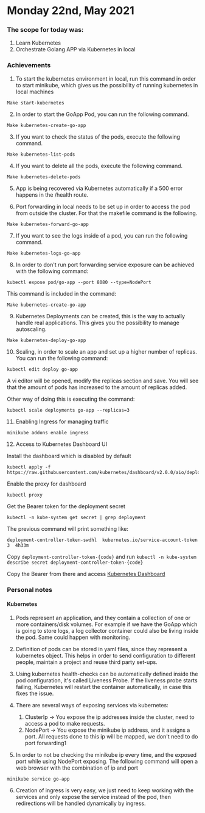 # Monday 22nd, May 2021

### The scope for today was: 

1. Learn Kubernetes
2. Orchestrate Golang APP via Kubernetes in local

### Achievements

1. To start the kubernetes environment in local, run this command in order to start minikube,
   which gives us the possibility of running kubernetes in local machines 
```
Make start-kubernetes
```

2. In order to start the GoApp Pod, you can run the following command.
```
Make kubernetes-create-go-app
```

3. If you want to check the status of the pods, execute the following command.
``` 
Make kubernetes-list-pods   
```

4. If you want to delete all the pods, execute the following command.
``` 
Make kubernetes-delete-pods
```

5. App is being recovered via Kubernetes automatically if a 500 error happens in the /health route.

6. Port forwarding in local needs to be set up in order to access the pod from outside the cluster. 
   For that the makefile command is the following.
   
```
Make kubernetes-forward-go-app
```

7. If you want to see the logs inside of a pod, you can run the following command.
```
Make kubernetes-logs-go-app
```

8. In order to don't run port forwarding service exposure can be achieved with the following command:
```
kubectl expose pod/go-app --port 8080 --type=NodePort
```   
This command is included in the command:

```
Make kubernetes-create-go-app
```

9. Kubernetes Deployments can be created, this is the way to actually handle real applications.
This gives you the possibility to manage autoscaling.
````
Make kubernetes-deploy-go-app
````

10. Scaling, in order to scale an app and set up a higher number of replicas.
You can run the following command:
```
kubectl edit deploy go-app
```
A vi editor will be opened, modify the replicas section and save.
You will see that the amount of pods has increased to the amount of replicas added.

Other way of doing this is executing the command:
```
kubectl scale deployments go-app --replicas=3
```

11. Enabling Ingress for managing traffic

```
minikube addons enable ingress
```

12. Access to Kubernetes Dashboard UI

Install the dashboard which is disabled by default
```
kubectl apply -f https://raw.githubusercontent.com/kubernetes/dashboard/v2.0.0/aio/deploy/recommended.yaml
```
Enable the proxy for dashboard
```
kubectl proxy
```
Get the Bearer token for the deployment secret
```
kubectl -n kube-system get secret | grep deployment
``` 
The previous command will print something like:

```
deployment-controller-token-swdhl  kubernetes.io/service-account-token   3  4h33m 
```

Copy `deployment-controller-token-{code}` and run `kubectl -n kube-system describe secret deployment-controller-token-{code}`

Copy the Bearer from there and access [Kubernetes Dashboard](http://localhost:8001/api/v1/namespaces/kubernetes-dashboard/services/https:kubernetes-dashboard:/proxy)

### Personal notes

#### Kubernetes
1. Pods represent an application, and they contain a collection of one or more containers/disk volumes.
For example if we have the GoApp which is going to store logs,
a log collector container could also be living inside the pod. Same could happen with monitoring.

2. Definition of pods can be stored in yaml files, since they represent a kubernetes object.
This helps in order to send configuration to different people, maintain a project and reuse third party set-ups.
   
3. Using kubernetes health-checks can be automatically defined inside the pod configuration, it's called Liveness Probe.
If the liveness probe starts failing, Kubernetes will restart the container automatically, in case this fixes the issue.
   
4. There are several ways of exposing services via kubernetes:
   1. ClusterIp -> You expose the ip addresses inside the cluster, need to access a pod to make requests. 
   2. NodePort -> You expose the minikube ip address, and it assigns a port.
   All requests done to this ip will be mapped, we don't need to do port forwarding1
      
5. In order to not be checking the minikube ip every time, and the exposed port while using NodePort exposing.
The following command will open a web browser with the combination of ip and port
```
minikube service go-app
```
6. Creation of ingress is very easy, we just need to keep working with the services and only expose the service instead
   of the pod, then redirections will be handled dynamically by ingress.
